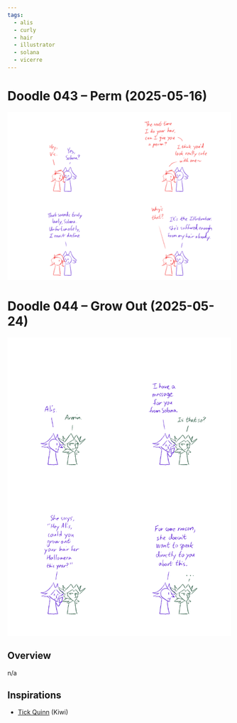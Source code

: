 ```yaml
---
tags:
  - alis
  - curly
  - hair
  - illustrator
  - solana
  - vicerre
---
```


# Doodle 043 – Perm (2025-05-16)

<img src="assets/2025-05-16_image-302.png">

# Doodle 044 – Grow Out (2025-05-24)

<img src="assets/2025-05-24_image-303.png">

## Overview

n/a

## Inspirations

- [Tick Quinn](https://artfight.net/character/5937967) (Kiwi)
